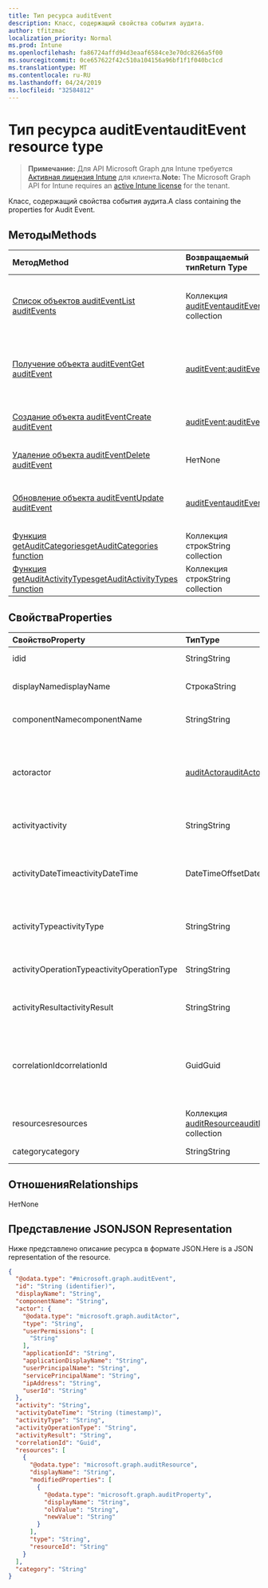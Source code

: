 ```yaml
---
title: Тип ресурса auditEvent
description: Класс, содержащий свойства события аудита.
author: tfitzmac
localization_priority: Normal
ms.prod: Intune
ms.openlocfilehash: fa86724affd94d3eaaf6584ce3e70dc8266a5f00
ms.sourcegitcommit: 0ce657622f42c510a104156a96bf1f1f040bc1cd
ms.translationtype: MT
ms.contentlocale: ru-RU
ms.lasthandoff: 04/24/2019
ms.locfileid: "32584812"
---
```

# <a name="auditevent-resource-type"></a><span data-ttu-id="0d5da-103">Тип ресурса auditEvent</span><span class="sxs-lookup"><span data-stu-id="0d5da-103">auditEvent resource type</span></span>

> <span data-ttu-id="0d5da-104">**Примечание:** Для API Microsoft Graph для Intune требуется [Активная лицензия Intune](https://go.microsoft.com/fwlink/?linkid=839381) для клиента.</span><span class="sxs-lookup"><span data-stu-id="0d5da-104">**Note:** The Microsoft Graph API for Intune requires an [active Intune license](https://go.microsoft.com/fwlink/?linkid=839381) for the tenant.</span></span>

<span data-ttu-id="0d5da-105">Класс, содержащий свойства события аудита.</span><span class="sxs-lookup"><span data-stu-id="0d5da-105">A class containing the properties for Audit Event.</span></span>

## <a name="methods"></a><span data-ttu-id="0d5da-106">Методы</span><span class="sxs-lookup"><span data-stu-id="0d5da-106">Methods</span></span>
|<span data-ttu-id="0d5da-107">Метод</span><span class="sxs-lookup"><span data-stu-id="0d5da-107">Method</span></span>|<span data-ttu-id="0d5da-108">Возвращаемый тип</span><span class="sxs-lookup"><span data-stu-id="0d5da-108">Return Type</span></span>|<span data-ttu-id="0d5da-109">Описание</span><span class="sxs-lookup"><span data-stu-id="0d5da-109">Description</span></span>|
|:---|:---|:---|
|[<span data-ttu-id="0d5da-110">Список объектов auditEvent</span><span class="sxs-lookup"><span data-stu-id="0d5da-110">List auditEvents</span></span>](../api/intune-auditing-auditevent-list.md)|<span data-ttu-id="0d5da-111">Коллекция [auditEvent](../resources/intune-auditing-auditevent.md)</span><span class="sxs-lookup"><span data-stu-id="0d5da-111">[auditEvent](../resources/intune-auditing-auditevent.md) collection</span></span>|<span data-ttu-id="0d5da-112">Список свойств и связей объектов [auditEvent](../resources/intune-auditing-auditevent.md).</span><span class="sxs-lookup"><span data-stu-id="0d5da-112">List properties and relationships of the [auditEvent](../resources/intune-auditing-auditevent.md) objects.</span></span>|
|[<span data-ttu-id="0d5da-113">Получение объекта auditEvent</span><span class="sxs-lookup"><span data-stu-id="0d5da-113">Get auditEvent</span></span>](../api/intune-auditing-auditevent-get.md)|<span data-ttu-id="0d5da-114">[auditEvent](../resources/intune-auditing-auditevent.md);</span><span class="sxs-lookup"><span data-stu-id="0d5da-114">[auditEvent](../resources/intune-auditing-auditevent.md)</span></span>|<span data-ttu-id="0d5da-115">Чтение свойств и связей объекта [auditEvent](../resources/intune-auditing-auditevent.md).</span><span class="sxs-lookup"><span data-stu-id="0d5da-115">Read properties and relationships of the [auditEvent](../resources/intune-auditing-auditevent.md) object.</span></span>|
|[<span data-ttu-id="0d5da-116">Создание объекта auditEvent</span><span class="sxs-lookup"><span data-stu-id="0d5da-116">Create auditEvent</span></span>](../api/intune-auditing-auditevent-create.md)|<span data-ttu-id="0d5da-117">[auditEvent](../resources/intune-auditing-auditevent.md);</span><span class="sxs-lookup"><span data-stu-id="0d5da-117">[auditEvent](../resources/intune-auditing-auditevent.md)</span></span>|<span data-ttu-id="0d5da-118">Создание объекта [auditEvent](../resources/intune-auditing-auditevent.md).</span><span class="sxs-lookup"><span data-stu-id="0d5da-118">Create a new [auditEvent](../resources/intune-auditing-auditevent.md) object.</span></span>|
|[<span data-ttu-id="0d5da-119">Удаление объекта auditEvent</span><span class="sxs-lookup"><span data-stu-id="0d5da-119">Delete auditEvent</span></span>](../api/intune-auditing-auditevent-delete.md)|<span data-ttu-id="0d5da-120">Нет</span><span class="sxs-lookup"><span data-stu-id="0d5da-120">None</span></span>|<span data-ttu-id="0d5da-121">Удаляет объект [auditEvent](../resources/intune-auditing-auditevent.md).</span><span class="sxs-lookup"><span data-stu-id="0d5da-121">Deletes a [auditEvent](../resources/intune-auditing-auditevent.md).</span></span>|
|[<span data-ttu-id="0d5da-122">Обновление объекта auditEvent</span><span class="sxs-lookup"><span data-stu-id="0d5da-122">Update auditEvent</span></span>](../api/intune-auditing-auditevent-update.md)|[<span data-ttu-id="0d5da-123">auditEvent</span><span class="sxs-lookup"><span data-stu-id="0d5da-123">auditEvent</span></span>](../resources/intune-auditing-auditevent.md)|<span data-ttu-id="0d5da-124">Обновление свойств объекта [auditEvent](../resources/intune-auditing-auditevent.md).</span><span class="sxs-lookup"><span data-stu-id="0d5da-124">Update the properties of a [auditEvent](../resources/intune-auditing-auditevent.md) object.</span></span>|
|[<span data-ttu-id="0d5da-125">Функция getAuditCategories</span><span class="sxs-lookup"><span data-stu-id="0d5da-125">getAuditCategories function</span></span>](../api/intune-auditing-auditevent-getauditcategories.md)|<span data-ttu-id="0d5da-126">Коллекция строк</span><span class="sxs-lookup"><span data-stu-id="0d5da-126">String collection</span></span>|<span data-ttu-id="0d5da-127">Н/Д</span><span class="sxs-lookup"><span data-stu-id="0d5da-127">Not yet documented</span></span>|
|[<span data-ttu-id="0d5da-128">Функция getAuditActivityTypes</span><span class="sxs-lookup"><span data-stu-id="0d5da-128">getAuditActivityTypes function</span></span>](../api/intune-auditing-auditevent-getauditactivitytypes.md)|<span data-ttu-id="0d5da-129">Коллекция строк</span><span class="sxs-lookup"><span data-stu-id="0d5da-129">String collection</span></span>|<span data-ttu-id="0d5da-130">Н/Д</span><span class="sxs-lookup"><span data-stu-id="0d5da-130">Not yet documented</span></span>|

## <a name="properties"></a><span data-ttu-id="0d5da-131">Свойства</span><span class="sxs-lookup"><span data-stu-id="0d5da-131">Properties</span></span>
|<span data-ttu-id="0d5da-132">Свойство</span><span class="sxs-lookup"><span data-stu-id="0d5da-132">Property</span></span>|<span data-ttu-id="0d5da-133">Тип</span><span class="sxs-lookup"><span data-stu-id="0d5da-133">Type</span></span>|<span data-ttu-id="0d5da-134">Описание</span><span class="sxs-lookup"><span data-stu-id="0d5da-134">Description</span></span>|
|:---|:---|:---|
|<span data-ttu-id="0d5da-135">id</span><span class="sxs-lookup"><span data-stu-id="0d5da-135">id</span></span>|<span data-ttu-id="0d5da-136">String</span><span class="sxs-lookup"><span data-stu-id="0d5da-136">String</span></span>|<span data-ttu-id="0d5da-137">Ключ объекта.</span><span class="sxs-lookup"><span data-stu-id="0d5da-137">Key of the entity.</span></span>|
|<span data-ttu-id="0d5da-138">displayName</span><span class="sxs-lookup"><span data-stu-id="0d5da-138">displayName</span></span>|<span data-ttu-id="0d5da-139">Строка</span><span class="sxs-lookup"><span data-stu-id="0d5da-139">String</span></span>|<span data-ttu-id="0d5da-140">Отображаемое имя события.</span><span class="sxs-lookup"><span data-stu-id="0d5da-140">Event display name.</span></span>|
|<span data-ttu-id="0d5da-141">componentName</span><span class="sxs-lookup"><span data-stu-id="0d5da-141">componentName</span></span>|<span data-ttu-id="0d5da-142">String</span><span class="sxs-lookup"><span data-stu-id="0d5da-142">String</span></span>|<span data-ttu-id="0d5da-143">Имя компонента.</span><span class="sxs-lookup"><span data-stu-id="0d5da-143">Component name.</span></span>|
|<span data-ttu-id="0d5da-144">actor</span><span class="sxs-lookup"><span data-stu-id="0d5da-144">actor</span></span>|[<span data-ttu-id="0d5da-145">auditActor</span><span class="sxs-lookup"><span data-stu-id="0d5da-145">auditActor</span></span>](../resources/intune-auditing-auditactor.md)|<span data-ttu-id="0d5da-146">Пользователь AAD и приложение, связанные с событием аудита.</span><span class="sxs-lookup"><span data-stu-id="0d5da-146">AAD user and application that are associated with the audit event.</span></span>|
|<span data-ttu-id="0d5da-147">activity</span><span class="sxs-lookup"><span data-stu-id="0d5da-147">activity</span></span>|<span data-ttu-id="0d5da-148">String</span><span class="sxs-lookup"><span data-stu-id="0d5da-148">String</span></span>|<span data-ttu-id="0d5da-149">Понятное имя действия.</span><span class="sxs-lookup"><span data-stu-id="0d5da-149">Friendly name of the activity.</span></span>|
|<span data-ttu-id="0d5da-150">activityDateTime</span><span class="sxs-lookup"><span data-stu-id="0d5da-150">activityDateTime</span></span>|<span data-ttu-id="0d5da-151">DateTimeOffset</span><span class="sxs-lookup"><span data-stu-id="0d5da-151">DateTimeOffset</span></span>|<span data-ttu-id="0d5da-152">Дата и время выполнения действия (в формате UTC).</span><span class="sxs-lookup"><span data-stu-id="0d5da-152">The date time in UTC when the activity was performed.</span></span>|
|<span data-ttu-id="0d5da-153">activityType</span><span class="sxs-lookup"><span data-stu-id="0d5da-153">activityType</span></span>|<span data-ttu-id="0d5da-154">String</span><span class="sxs-lookup"><span data-stu-id="0d5da-154">String</span></span>|<span data-ttu-id="0d5da-155">Тип выполненного действия.</span><span class="sxs-lookup"><span data-stu-id="0d5da-155">The type of activity that was being performed.</span></span>|
|<span data-ttu-id="0d5da-156">activityOperationType</span><span class="sxs-lookup"><span data-stu-id="0d5da-156">activityOperationType</span></span>|<span data-ttu-id="0d5da-157">String</span><span class="sxs-lookup"><span data-stu-id="0d5da-157">String</span></span>|<span data-ttu-id="0d5da-158">Тип операции HTTP для действия.</span><span class="sxs-lookup"><span data-stu-id="0d5da-158">The HTTP operation type of the activity.</span></span>|
|<span data-ttu-id="0d5da-159">activityResult</span><span class="sxs-lookup"><span data-stu-id="0d5da-159">activityResult</span></span>|<span data-ttu-id="0d5da-160">String</span><span class="sxs-lookup"><span data-stu-id="0d5da-160">String</span></span>|<span data-ttu-id="0d5da-161">Результат действия.</span><span class="sxs-lookup"><span data-stu-id="0d5da-161">The result of the activity.</span></span>|
|<span data-ttu-id="0d5da-162">correlationId</span><span class="sxs-lookup"><span data-stu-id="0d5da-162">correlationId</span></span>|<span data-ttu-id="0d5da-163">Guid</span><span class="sxs-lookup"><span data-stu-id="0d5da-163">Guid</span></span>|<span data-ttu-id="0d5da-164">ИД клиентского запроса, используемый для согласования действий в системе.</span><span class="sxs-lookup"><span data-stu-id="0d5da-164">The client request Id that is used to correlate activity within the system.</span></span>|
|<span data-ttu-id="0d5da-165">resources</span><span class="sxs-lookup"><span data-stu-id="0d5da-165">resources</span></span>|<span data-ttu-id="0d5da-166">Коллекция [auditResource](../resources/intune-auditing-auditresource.md)</span><span class="sxs-lookup"><span data-stu-id="0d5da-166">[auditResource](../resources/intune-auditing-auditresource.md) collection</span></span>|<span data-ttu-id="0d5da-167">Изменяемые ресурсы.</span><span class="sxs-lookup"><span data-stu-id="0d5da-167">Resources being modified.</span></span>|
|<span data-ttu-id="0d5da-168">category</span><span class="sxs-lookup"><span data-stu-id="0d5da-168">category</span></span>|<span data-ttu-id="0d5da-169">String</span><span class="sxs-lookup"><span data-stu-id="0d5da-169">String</span></span>|<span data-ttu-id="0d5da-170">Категория аудита.</span><span class="sxs-lookup"><span data-stu-id="0d5da-170">Audit category.</span></span>|

## <a name="relationships"></a><span data-ttu-id="0d5da-171">Отношения</span><span class="sxs-lookup"><span data-stu-id="0d5da-171">Relationships</span></span>
<span data-ttu-id="0d5da-172">Нет</span><span class="sxs-lookup"><span data-stu-id="0d5da-172">None</span></span>

## <a name="json-representation"></a><span data-ttu-id="0d5da-173">Представление JSON</span><span class="sxs-lookup"><span data-stu-id="0d5da-173">JSON Representation</span></span>
<span data-ttu-id="0d5da-174">Ниже представлено описание ресурса в формате JSON.</span><span class="sxs-lookup"><span data-stu-id="0d5da-174">Here is a JSON representation of the resource.</span></span>
<!-- {
  "blockType": "resource",
  "keyProperty": "id",
  "@odata.type": "microsoft.graph.auditEvent"
}
-->
``` json
{
  "@odata.type": "#microsoft.graph.auditEvent",
  "id": "String (identifier)",
  "displayName": "String",
  "componentName": "String",
  "actor": {
    "@odata.type": "microsoft.graph.auditActor",
    "type": "String",
    "userPermissions": [
      "String"
    ],
    "applicationId": "String",
    "applicationDisplayName": "String",
    "userPrincipalName": "String",
    "servicePrincipalName": "String",
    "ipAddress": "String",
    "userId": "String"
  },
  "activity": "String",
  "activityDateTime": "String (timestamp)",
  "activityType": "String",
  "activityOperationType": "String",
  "activityResult": "String",
  "correlationId": "Guid",
  "resources": [
    {
      "@odata.type": "microsoft.graph.auditResource",
      "displayName": "String",
      "modifiedProperties": [
        {
          "@odata.type": "microsoft.graph.auditProperty",
          "displayName": "String",
          "oldValue": "String",
          "newValue": "String"
        }
      ],
      "type": "String",
      "resourceId": "String"
    }
  ],
  "category": "String"
}
```




